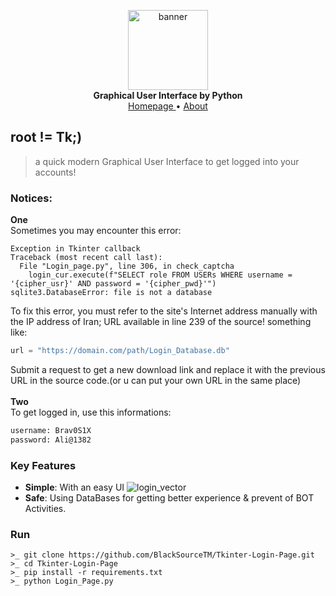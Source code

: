 <p align="center">
    <a href="github.address">
        <img src="https://github.com/BlackSourceTM/Tkinter-Login-Page/blob/main/banner.png" alt="banner" width="128">
    </a>
    <br>
    <b>Graphical User Interface by Python</b>
    <br>
    <a href="https://github.com/BlackSourceTM/Tkinter-Login-Page">
        Homepage    
    </a>
    •
    <a href="https://bit.ly/Mr_kia">
            About
    </a>
</p>

## root != Tk;)

> a quick modern Graphical User Interface to get logged into your accounts!

### Notices:
**One**<br>
Sometimes you may encounter this error:
```text
Exception in Tkinter callback
Traceback (most recent call last):
  File "Login_page.py", line 306, in check_captcha
    login_cur.execute(f"SELECT role FROM USERs WHERE username = '{cipher_usr}' AND password = '{cipher_pwd}'")
sqlite3.DatabaseError: file is not a database
```
To fix this error, you must refer to the site's Internet address manually with the IP address of Iran; URL available in line 239 of the source! something like:
```Python
url = "https://domain.com/path/Login_Database.db"
```
Submit a request to get a new download link and replace it with the previous URL in the source code.(or u can put your own URL in the same place)<br><br>
**Two**<br>
To get logged in, use this informations:
```bash
username: Brav0S1X
password: Ali@1382
```

### Key Features

- **Simple**: With an easy UI
![login_vector](https://github.com/user-attachments/assets/f615e97b-ada7-4a89-812f-85836bbea397)
- **Safe**: Using DataBases for getting better experience & prevent of BOT Activities.

### Run

```text
>_ git clone https://github.com/BlackSourceTM/Tkinter-Login-Page.git
>_ cd Tkinter-Login-Page
>_ pip install -r requirements.txt
>_ python Login_Page.py
```
